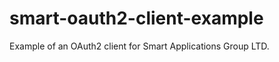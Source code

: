 smart-oauth2-client-example
===========================

Example of an OAuth2 client for Smart Applications Group LTD.
